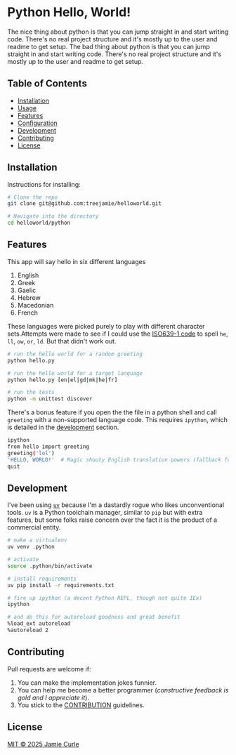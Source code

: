# Python Hello, World!

The nice thing about python is that you can jump straight in and start writing code. There's no real project structure and it's mostly up to the user and readme to get setup. The bad thing about python is that you can jump straight in and start writing code.
There's no real project structure and it's mostly up to the user and readme to get setup.

## Table of Contents

- [Installation](#installation)
- [Usage](#usage)
- [Features](#features)
- [Configuration](#configuration)
- [Development](#development)
- [Contributing](#contributing)
- [License](#license)

## Installation

Instructions for installing:

```bash
# Clone the repo
git clone git@github.com:treejamie/helloworld.git

# Navigate into the directory
cd helloworld/python
```
## Features

This app will say hello in six different languages

1. English
2. Greek
3. Gaelic
4. Hebrew
5. Macedonian
6. French

These languages were picked purely to play with different character sets.Attempts were made to see if I could use the [ISO639-1 code](https://en.wikipedia.org/wiki/List_of_ISO_639_language_codes) to spell `he`, `ll`, `ow`, `or`, `ld`. But that didn't work out.

```bash
# run the hello world for a random greeting
python hello.py

# run the hello world for a target language
python hello.py [en|el|gd|mk|he|fr]

# run the tests
python -m unittest discover
```
There's a bonus feature if you open the the file in a python shell and call `greeting` with a non-supported language code. This requires `ipython`, which is detailed in the [development](#development) section.

```bash
ipython
from hello import greeting
greeting('lol')
'HELLO, WORLD!'  # Magic shouty English translation powers (fallback for unsupported languages)
quit
```

## Development

I've been using [`uv`](https://docs.astral.sh/uv/) because I'm a dastardly rogue who likes unconventional tools. `uv` is a Python toolchain manager, similar to `pip` but with extra features, but some folks raise concern over the fact it is the product of a commercial entity.


```bash
# make a virtualenv
uv venv .python

# activate
source .python/bin/activate

# install requirements
uv pip install -r requirements.txt

# fire up ipython (a decent Python REPL, though not quite IEx)
ipython

# and do this for autoreload goodness and great benefit
%load_ext autoreload
%autoreload 2

```

## Contributing

Pull requests are welcome if:

1. You can make the implementation jokes funnier.
2. You can help me become a better programmer (_constructive feedback is gold and I appreciate it_).
3. You stick to the [CONTRIBUTION](../CONTRIBUTING.md) guidelines.


## License

[MIT © 2025 Jamie Curle](../LICENSE.md)
